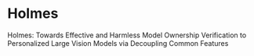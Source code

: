 # Holmes
Holmes: Towards Effective and Harmless Model Ownership Verification to Personalized Large Vision Models via Decoupling Common Features
